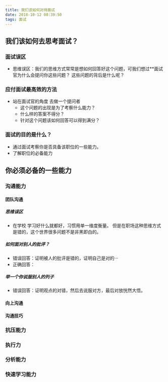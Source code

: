 ```yaml
---
title: 我们该如何对待面试
date: 2018-10-12 08:39:50
tags: 面试
---
```


## 我们该如何去思考面试？
### 面试误区
* 思维误区：我们的思维方式常常是想如何回答好这个问题，可我们想过**面试官为什么会提问你这些问题？ 这些问题的背后是什么呢？
### 应付面试最高效的方法
* 站在面试官的角度 去做一个提问者
	* 这个问题的出现是为了考察什么能力？
	* 什么样的答案不得分？
	* 针对这个问题该如何回答可以得到满分？
	
### 面试的目的是什么？
* 通过面试考察你是否具备该职位的一些能力。
* 了解职位的必备能力  
## 你必须必备的一些能力

### 沟通能力
#### 团队沟通
##### 思维误区
* 在学校 学习好什么就都好，习惯用单一维度衡量。 但是在职场这种思维方式是错的，这个世界很多问题不是非黑即白的。
##### 如何面对别人的批评？
* 错误回答：证明被人的批评是错的，证明自己是对的···
* 正确回答：
##### 举一个你说服别人的列子
* 错误回答：证明观点的对错，然后去说服对方，最后对放恍然大悟。
#### 向上沟通
#### 沟通技巧
### 抗压能力
### 执行力
### 分析能力
### 快速学习能力
 
